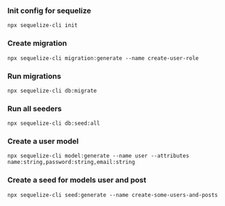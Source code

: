 ### Init config for sequelize

```
npx sequelize-cli init
```
### Create migration
```
npx sequelize-cli migration:generate --name create-user-role
```

### Run migrations

```
npx sequelize-cli db:migrate
```

### Run all seeders

```
npx sequelize-cli db:seed:all
```

### Create a user model

```
npx sequelize-cli model:generate --name user --attributes name:string,password:string,email:string
```

### Create a seed for models user and post

```
npx sequelize-cli seed:generate --name create-some-users-and-posts
```